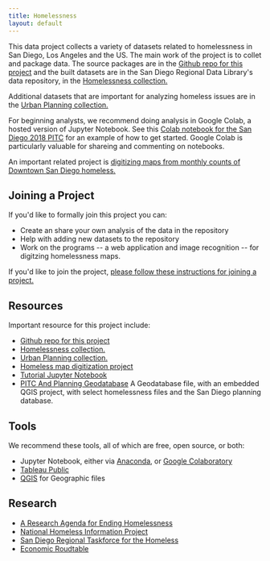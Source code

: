```yaml
---
title: Homelessness
layout: default
---
```


This data project collects a variety of datasets related to homelessness in San
Diego, Los Angeles and the US. The main work of the project is to collet and
package data. The source packages are in the [Github repo for this
project](https://github.com/sandiegodata-projects/homelessness) and the built
datasets are in the San Diego Regional Data Library's data repository, in the
[Homelessness
collection.](https://data.sandiegodata.org/collections/homelessness/)

Additional datasets that are important for analyzing homeless issues are in the
[Urban Planning collection.
](https://data.sandiegodata.org/collections/urban-planning/)

For beginning analysts, we recommend doing analysis in Google Colab, a hosted
version of Jupyter Notebook. See this [Colab notebook for the San Diego 2018
PITC](https://colab.research.google.com/drive/1V2e77fMlddOsGJinbCZC7WWVHdC8MJ69)
 for an example of how to get started. Google Colab is particularly valuable
for shareing and commenting on notebooks.

An important related project is [digitizing maps from monthly counts of
Downtown San Diego homeless. ](https://downtown-homelesness.sandiegodata.org/)

## Joining a Project

If you'd like to formally join this project you can:

* Create an share your own analysis of the data in the repository
* Help with adding new datasets to the repository
* Work on the programs -- a web application and image recognition -- for digitzing homelessness maps. 

If you'd like to join the project, [please follow these instructions for
joining a project. ](https://www.sandiegodata.org/get-data/projects/join/)

## Resources

Important resource for this project include: 

* [Github repo for this
project](https://github.com/sandiegodata-projects/homelessness)
* [Homelessness collection.](https://data.sandiegodata.org/collections/homelessness/)
* [Urban Planning collection.
](https://data.sandiegodata.org/collections/urban-planning/)
* [Homeless map digitization project](https://downtown-homelesness.sandiegodata.org/)
* [Tutorial Jupyter Notebook](https://colab.research.google.com/drive/1V2e77fMlddOsGJinbCZC7WWVHdC8MJ69)
* [PITC And Planning Geodatabase](https://github.com/sandiegodata-projects/homelessness/blob/master/geo/homelessness.gpkg?raw=true) A Geodatabase file, with an embedded QGIS project, with select homelessness files and the San Diego planning database. 

## Tools

We recommend these tools, all of which are free, open source, or both: 

* Jupyter Notebook, either via [Anaconda](https://www.anaconda.com/distribution/), or [Google Colaboratory](https://colab.research.google.com/notebooks/welcome.ipynb)
* [Tableau Public](https://public.tableau.com/en-us/s/)
* [QGIS](https://www.qgis.org/en/site/) for Geographic files

## Research

* [A Research Agenda for Ending Homelessness](http://endhomelessness.org/wp-content/uploads/2014/06/a-research-agenda-for-ending-homelessness.pdf)
* [National Homeless Information Project](https://www.nhipdata.org/)
* [San Diego Regional Taskforce for the Homeless](https://www.rtfhsd.org/)
* [Economic Roudtable](https://economicrt.org/)


